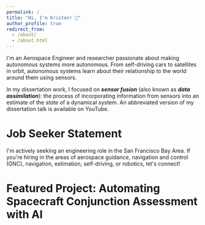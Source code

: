 ```yaml
---
permalink: /
title: "Hi, I'm Kristen! 👋"
author_profile: true
redirect_from: 
  - /about/
  - /about.html
---
```


I'm an Aerospace Engineer and researcher passionate about making autonomous systems more autonomous. From self-driving cars to satellites in orbit, autonomous systems learn about their relationship to the world around them using sensors. 

In my dissertation work, I focused on ***sensor fusion*** (also known as ***data assimilation***): the process of incorporating information from sensors into an estimate of the *state* of a dynamical system. An abbreviated version of my dissertation talk is available on YouTube.

Job Seeker Statement
======
I'm actively seeking an engineering role in the San Francisco Bay Area. If you're hiring in the areas of aerospace guidance, navigation and control (GNC), navigation, estimation, self-driving, or robotics, let's connect!

Featured Project: Automating Spacecraft Conjunction Assessment with AI
======


